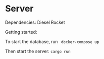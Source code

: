 # Server

Dependencies:
Diesel
Rocket

Getting started:

To start the database, run 
``` docker-compose up```


Then start the server: 
```cargo run```
